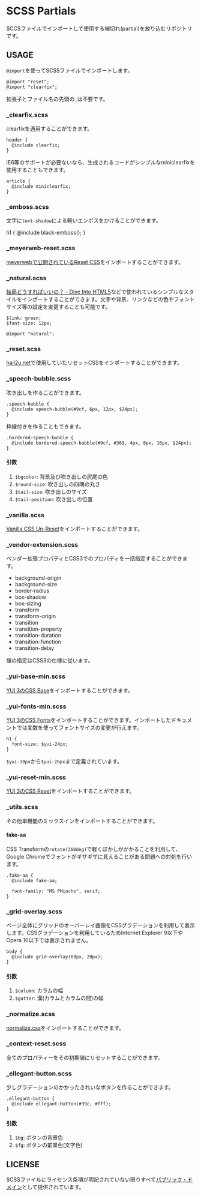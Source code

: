 SCSS Partials
=============

SCCSファイルでインポートして使用する端切れ(partial)を放り込むリポジトリです。


USAGE
-----

`@import`を使ってSCSSファイルでインポートします。

    @import "reset";
    @import "clearfix";

拡張子とファイル名の先頭の`_`は不要です。


### \_clearfix.scss

clearfixを適用することができます。

    header {
      @include clearfix;
    }

IE6等のサポートが必要ないなら、生成されるコードがシンプルなminiclearfixを使用することもできます。

    article {
      @include miniclearfix;
    }


### \_emboss.scss

文字に`text-shadow`による軽いエンボスをかけることができます。

   h1 {
     @include black-emboss();
   }


### \_meyerweb-reset.scss

[meyerwebで公開されているReset CSS](http://meyerweb.com/eric/tools/css/reset/)をインポートすることができます。


### \_natural.scss

[結局どうすればいいの？ - Dive Into HTML5](http://hail2u.net/documents/diveintohtml5-semantics.html)などで使われているシンプルなスタイルをインポートすることができます。文字や背景、リンクなどの色やフォントサイズ等の設定を変更することも可能です。

    $link: green;
    $font-size: 12px;
    
    @import "natural";


### \_reset.scss

[hail2u.net](http://hail2u.net/)で使用していたリセットCSSをインポートすることができます。


### \_speech-bubble.scss

吹き出しを作ることができます。

    .speech-bubble {
      @include speech-bubble(#9cf, 6px, 12px, $24px);
    }

枠線付きを作ることもできます。

    .bordered-speech-bubble {
      @include bordered-speech-bubble(#9cf, #369, 4px, 8px, 16px, $24px);
    }


#### 引数

  1. `$bgcolor`: 背景及び吹き出しの尻尾の色
  2. `$round-size`: 吹き出しの四隅の丸さ
  3. `$tail-size`: 吹き出しのサイズ
  4. `$tail-position`: 吹き出しの位置


### \_vanilla.scss

[Vanilla CSS Un-Reset](http://noscope.com/vanilla-css)をインポートすることができます。


### \_vendor-extension.scss

ベンダー拡張プロパティとCSS3でのプロパティを一括指定することができます。

  * background-origin
  * background-size
  * border-radius
  * box-shadow
  * box-sizing
  * transform
  * transform-origin
  * transition
  * transition-property
  * transition-duration
  * transition-function
  * transition-delay

値の指定はCSS3の仕様に従います。


### \_yui-base-min.scss

[YUI 3のCSS Base](http://developer.yahoo.com/yui/3/cssbase/)をインポートすることができます。


### \_yui-fonts-min.scss

[YUI 3のCSS Fonts](http://developer.yahoo.com/yui/3/cssfonts/)をインポートすることができます。インポートしたドキュメントでは変数を使ってフォントサイズの変更が行えます。

    h1 {
      font-size: $yui-24px;
    }

`$yui-10px`から`$yui-26px`まで定義されています。


### \_yui-reset-min.scss

[YUI 3のCSS Reset](http://developer.yahoo.com/yui/3/cssreset/)をインポートすることができます。


### \_utils.scss

その他単機能のミックスインをインポートすることができます。


#### fake-aa

CSS Transformの`rotate(360deg)`で軽くぼかしがかかることを利用して、Google Chromeでフォントがギザギザに見えることがある問題への対処を行います。

    .fake-aa {
      @include fake-aa;
    
      font-family: "MS PMincho", serif;
    }


### \_grid-overlay.scss

ページ全体にグリッドのオーバーレイ画像をCSSグラデーションを利用して表示します。CSSグラデーションを利用しているためInternet Explorer 9以下やOpera 10以下では表示されません。

    body {
      @include grid-overlay(60px, 20px);
    }


#### 引数

  1. `$column`: カラムの幅
  2. `$gutter`: 溝(カラムとカラムの間)の幅


### \_normalize.scss

[normalize.css](http://necolas.github.com/normalize.css/)をインポートすることができます。


### \_context-reset.scss

全てのプロパティーをその初期値にリセットすることができます。


### \_ellegant-button.scss

少しグラデーションのかかったきれいなボタンを作ることができます。

    .ellegant-button {
      @include ellegant-button(#39c, #fff);
    }


#### 引数

  1. `$bg`: ボタンの背景色
  2. `$fg`: ボタンの前景色(文字色)


LICENSE
-------

SCSSファイルにライセンス条項が明記されていない限りすべて[パブリック・ドメイン](http://unlicense.org/)として提供されています。
